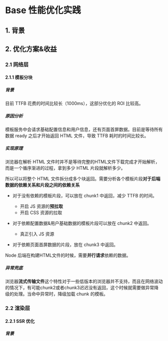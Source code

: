 # Base 性能优化实践

## 1. 背景



## 2. 优化方案&收益



### 2.1 网络层

#### 2.1.1 模板分块

##### 背景

目前 TTFB 花费的时间比较长（1000ms），这部分优化的 ROI 比较高。

##### 原因分析

模板服务中会请求基础配置信息和用户信息，还有页面首屏数据。目前是等待所有数据 ready 之后才开始返回 HTML 文件，导致 TTFB 耗时的时间比较长。

##### 实现原理

浏览器在解析 HTML 文件时并不是等待完整的HTML文件下载完成才开始解析，而是一个循序渐进的过程，拿到多少 HTML 片段就解析多少。

所以可以将整个 HTML 文件拆分成多个块返回。需要分析各个模板片段**对于后端数据的依赖关系和片段之间的依赖关系**

- 对于没有依赖的模板片段，可以放在 chunk1 中返回，减少 TTFB 的时间。
  - 开启 JS 资源的**预拉取**
  - 开启 CSS 资源的拉取

- 对于依赖配置数据&用户基础数据的模板片段可以放在 chunk2 中返回。
  - 真正引入 JS 资源
- 对于依赖页面首屏数据的片段，放在 chunk3 中返回。

Node 后端在构建HTML文件的时候，需要**并行请求**依赖的数据。

##### 异常兜底

浏览器**流式传输文件**这个特性对于一些低版本的浏览器并不支持，而且在网络波动的情况下，有可能chunk2或者chunk3迟迟没有返回，这个时候就需要做异常降级的处理。当命中异常时，降级加载 chunk 的模板。



### 2.2 渲染层

#### 2.2.1 SSR 优化

##### 背景




